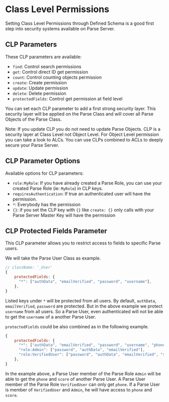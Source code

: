 # Class Level Permissions

Setting Class Level Permissions through Defined Schema is a good first step into security systems available on Parse Server.

## CLP Parameters

These CLP parameters are available:

- `find`: Control search permissions
- `get`: Control direct ID get permission
- `count`: Control counting objects permission
- `create`: Create permission
- `update`: Update permission
- `delete`: Delete permission
- `protectedFields`: Control get permission at field level

You can set each CLP parameter to add a first strong security layer. This security layer will be applied on the Parse Class and will cover all Parse Objects of the Parse Class.

Note: If you update CLP you do not need to update Parse Objects. CLP is a security layer at Class Level not Object Level. For Object Level permission you can take a look to ALCs. You can use CLPs combined to ACLs to deeply secure your Parse Server.

## CLP Parameter Options

Available options for CLP parameters:

- `role:MyRole`: If you have already created a Parse Role, you can use your created Parse Role (ie: `MyRole`) in CLP keys.
- `requiresAuthentication`: If true an authenticated user will have the permission.
- `*`: Everybody has the permission
- `{}`: if you set the CLP key with `{}` like `create: {}` only calls with your Parse Server Master Key will have the permission

## CLP Protected Fields Parameter

This CLP parameter allows you to restrict access to fields to specific Parse users.

We will take the Parse User Class as example.

```js
// className: '_User'
{
    protectedFields: {
      "*": ["authData", "emailVerified", "password", "username"],
    },
}
```

Listed keys under `*` will be protected from all users. By default, `authData`, `emailVerified`, `password` are protected.
But in the above example we protect `username` from all users. So a Parse User, even authenticated will not be able to get the `username` of a another Parse User.

`protectedFields` could be also combined as in the following example.

```js
{
    protectedFields: {
      "*": ["authData", "emailVerified", "password", "username", "phone", "score"],
      "role:Admin": ["password", "authData", "emailVerified"],
      "role:VerifiedUser": ["password", "authData", "emailVerified", "score"],
    },
}
```

In the example above, a Parse User member of the Parse Role `Admin` will be able to get the `phone` and `score` of another Parse User. A Parse User member of the Parse Role `VerifiedUser` can only get `phone`.
If a Parse User is member of `VerifiedUser` and `Admin`, he will have access to `phone` and `score`.
